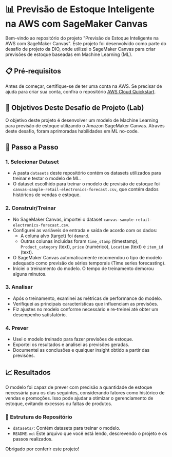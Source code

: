 # 📊 Previsão de Estoque Inteligente na AWS com SageMaker Canvas

Bem-vindo ao repositório do projeto "Previsão de Estoque Inteligente na AWS com SageMaker Canvas". Este projeto foi desenvolvido como parte do desafio de projeto da DIO, onde utilizei o SageMaker Canvas para criar previsões de estoque baseadas em Machine Learning (ML).

## 📋 Pré-requisitos
Antes de começar, certifique-se de ter uma conta na AWS. Se precisar de ajuda para criar sua conta, confira o repositório [AWS Cloud Quickstart](https://github.com/digitalinnovationone/lab-aws-cloud-quickstart).

## 🎯 Objetivos Deste Desafio de Projeto (Lab)
O objetivo deste projeto é desenvolver um modelo de Machine Learning para previsão de estoque utilizando o Amazon SageMaker Canvas. Através deste desafio, foram aprimoradas habilidades em ML no-code.

## 🚀 Passo a Passo

### 1. Selecionar Dataset
- A pasta `datasets` deste repositório contém os datasets utilizados para treinar e testar o modelo de ML.
- O dataset escolhido para treinar o modelo de previsão de estoque foi `canvas-sample-retail-electronics-forecast.csv`, que contém dados históricos de vendas e estoque.

### 2. Construir/Treinar
- No SageMaker Canvas, importei o dataset `canvas-sample-retail-electronics-forecast.csv`.
- Configurei as variáveis de entrada e saída de acordo com os dados:
  - A coluna alvo (target) foi `demand`.
  - Outras colunas incluídas foram `time_stamp` (timestamp), `Product_category` (text), `price` (numérico), `Location` (text) e `item_id` (text).
- O SageMaker Canvas automaticamente recomendou o tipo de modelo adequado como previsão de séries temporais (Time series forecasting).
- Iniciei o treinamento do modelo. O tempo de treinamento demorou alguns minutos.

### 3. Analisar
- Após o treinamento, examinei as métricas de performance do modelo.
- Verifiquei as principais características que influenciam as previsões.
- Fiz ajustes no modelo conforme necessário e re-treinei até obter um desempenho satisfatório.

### 4. Prever
- Usei o modelo treinado para fazer previsões de estoque.
- Exportei os resultados e analisei as previsões geradas.
- Documentei as conclusões e qualquer insight obtido a partir das previsões.

## 📈 Resultados
O modelo foi capaz de prever com precisão a quantidade de estoque necessária para os dias seguintes, considerando fatores como histórico de vendas e promoções. Isso pode ajudar a otimizar o gerenciamento de estoque, evitando excessos ou faltas de produtos.

### 📂 Estrutura do Repositório

- `datasets/`: Contém datasets para treinar o modelo.
- `README.md`: Este arquivo que você está lendo, descrevendo o projeto e os passos realizados.

Obrigado por conferir este projeto!
